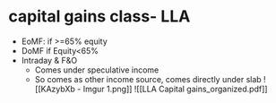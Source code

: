 # capital gains class- LLA

- EoMF: if >=65% equity
- DoMF if Equity<65%
- Intraday & F&O
    - Comes under speculative income
    - So comes as other income source, comes directly under slab
    ![[KAzybXb - Imgur 1.png]]
![[LLA Capital gains_organized.pdf]]